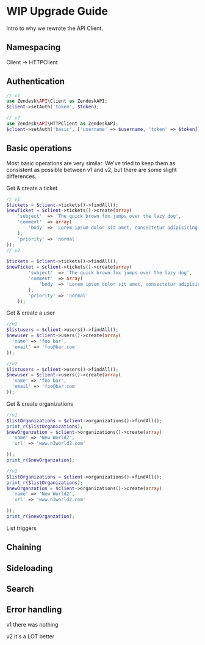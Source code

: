 # WIP Upgrade Guide

Intro to why we rewrote the API Client.

## Namespacing
Client -> HTTPClient

## Authentication

```php
// v1
use Zendesk\API\Client as ZendeskAPI;
$client->setAuth('token', $token);

// v2
use Zendesk\API\HTTPClient as ZendeskAPI;
$client->setAuth('basic', ['username' => $username, 'token' => $token]);
```

## Basic operations

Most basic operations are very similar. We've tried to keep them as consistent as possible between v1 and v2, but there are some slight differences.

Get & create a ticket
```php
// v1
$tickets = $client->tickets()->findAll();
$newTicket = $client->tickets()->create(array(
    'subject'  => 'The quick brown fox jumps over the lazy dog',
    'comment'  => array(
        'body' => 'Lorem ipsum dolor sit amet, consectetur adipisicing elit, sed do eiusmod tempor incididunt ut labore et dolore magna aliqua.'
    ),
    'priority' => 'normal'
));
// v2

$tickets = $client->tickets()->findAll();
$newTicket = $client->tickets()->create(array(
        'subject'  => 'The quick brown fox jumps over the lazy dog',
        'comment'  => array(
            'body' => 'Lorem ipsum dolor sit amet, consectetur adipisicing elit, sed do eiusmod tempor incididunt ut labore et dolore magna aliqua.'
        ),
        'priority' => 'normal'
    ));
```

Get & create a user
```php
//v1
$listusers = $client->users()->findAll();
$newuser = $client->users()->create(array(
  'name' => 'foo bar',
  'email' => 'foo@bar.com'
));

//v2
$listusers = $client->users()->findAll();
$newuser = $client->users()->create(array(
  'name' => 'foo bar',
  'email' => 'foo@bar.com'
));
```
Get & create organizations
```php
//v1
$listOrganizations = $client->organizations()->findAll();
print_r($listOrganizations);
$newOrganzation = $client->organizations()->create(array(
  'name' => 'New World2',
  'url' => 'www.n3world2.com'

));
print_r($newOrganzation);

//v2
$listOrganizations = $client->organizations()->findAll();
print_r($listOrganizations);
$newOrganzation = $client->organizations()->create(array(
  'name' => 'New World2',
  'url' => 'www.n3world2.com'

));
print_r($newOrganzation);
```

List triggers


## Chaining

## Sideloading

## Search

## Error handling

v1 there was nothing

v2 it's a LOT better